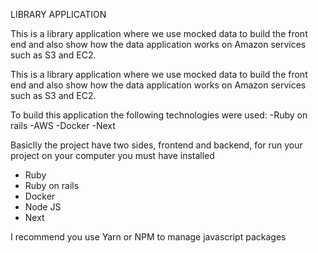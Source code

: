 LIBRARY APPLICATION

This is a library application where we use mocked data to build 
the front end and also show how the data application works on Amazon 
services such as S3 and EC2.

This is a library application where we use mocked data to build the 
front end and also show how the data application works on Amazon services 
such as S3 and EC2.

To build this application the following technologies were used:
-Ruby on rails
-AWS
-Docker
-Next

Basiclly the project have two sides, frontend and backend, for run your project on your computer you must have installed
- Ruby
- Ruby on rails
- Docker
- Node JS
- Next

I recommend you use Yarn or NPM to manage javascript packages 
